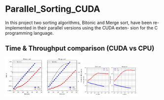 # Parallel_Sorting_CUDA
In this project two sorting algorithms, Bitonic and Merge sort, have been re-implemented in their parallel versions using the CUDA exten- sion for the C programming language.

## Time & Throughput comparison (CUDA vs CPU)
<img src="resources/time.png" width="50%"><img src="resources/throughput.png" width="35%"/> 


